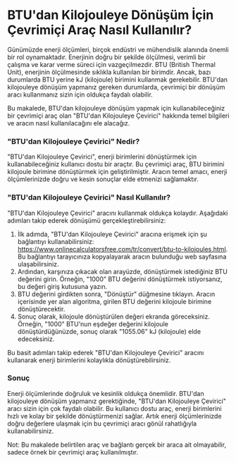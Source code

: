 BTU'dan Kilojouleye Dönüşüm İçin Çevrimiçi Araç Nasıl Kullanılır?
=================================================================

Günümüzde enerji ölçümleri, birçok endüstri ve mühendislik alanında önemli bir rol oynamaktadır. Enerjinin doğru bir şekilde ölçülmesi, verimli bir çalışma ve karar verme süreci için vazgeçilmezdir. BTU (British Thermal Unit), enerjinin ölçülmesinde sıklıkla kullanılan bir birimdir. Ancak, bazı durumlarda BTU yerine kJ (kilojoule) birimini kullanmak gerekebilir. BTU'dan kilojouleye dönüşüm yapmanız gereken durumlarda, çevrimiçi bir dönüşüm aracı kullanmanız sizin için oldukça faydalı olabilir.

Bu makalede, BTU'dan kilojouleye dönüşüm yapmak için kullanabileceğiniz bir çevrimiçi araç olan "BTU'dan Kilojouleye Çevirici" hakkında temel bilgileri ve aracın nasıl kullanılacağını ele alacağız.

### "BTU'dan Kilojouleye Çevirici" Nedir?

"BTU'dan Kilojouleye Çevirici", enerji birimlerini dönüştürmek için kullanabileceğiniz kullanıcı dostu bir araçtır. Bu çevrimiçi araç, BTU birimini kilojoule birimine dönüştürmek için geliştirilmiştir. Aracın temel amacı, enerji ölçümlerinizde doğru ve kesin sonuçlar elde etmenizi sağlamaktır.

### "BTU'dan Kilojouleye Çevirici" Nasıl Kullanılır?

"BTU'dan Kilojouleye Çevirici" aracını kullanmak oldukça kolaydır. Aşağıdaki adımları takip ederek dönüşümü gerçekleştirebilirsiniz:

1. İlk adımda, "BTU'dan Kilojouleye Çevirici" aracına erişmek için şu bağlantıyı kullanabilirsiniz: <https://www.onlinecalculatorsfree.com/tr/convert/btu-to-kilojoules.html>. Bu bağlantıyı tarayıcınıza kopyalayarak aracın bulunduğu web sayfasına ulaşabilirsiniz.
2. Ardından, karşınıza çıkacak olan arayüzde, dönüştürmek istediğiniz BTU değerini girin. Örneğin, "1000" BTU değerini dönüştürmek istiyorsanız, bu değeri giriş kutusuna yazın.
3. BTU değerini girdikten sonra, "Dönüştür" düğmesine tıklayın. Aracın içerisinde yer alan algoritma, girilen BTU değerini kilojoule birimine dönüştürecektir.
4. Sonuç olarak, kilojoule dönüştürülen değeri ekranda göreceksiniz. Örneğin, "1000" BTU'nun eşdeğer değerini kilojoule dönüştürdüğünüzde, sonuç olarak "1055.06" kJ (kilojoule) elde edeceksiniz.

Bu basit adımları takip ederek "BTU'dan Kilojouleye Çevirici" aracını kullanarak enerji birimlerini kolaylıkla dönüştürebilirsiniz.

### Sonuç

Enerji ölçümlerinde doğruluk ve kesinlik oldukça önemlidir. BTU'dan kilojouleye dönüşüm yapmanız gerektiğinde, "BTU'dan Kilojouleye Çevirici" aracı sizin için çok faydalı olabilir. Bu kullanıcı dostu araç, enerji birimlerini hızlı ve kolay bir şekilde dönüştürmenizi sağlar. Artık enerji ölçümlerinizde doğru değerlere ulaşmak için bu çevrimiçi aracı gönül rahatlığıyla kullanabilirsiniz.

Not: Bu makalede belirtilen araç ve bağlantı gerçek bir araca ait olmayabilir, sadece örnek bir çevrimiçi araç kullanılmıştır.